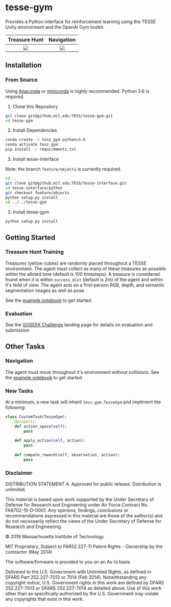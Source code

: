 # tesse-gym

Provides a Python interface for reinforcement learning using the TESSE Unity environment and the OpenAI Gym toolkit.


Treasure Hunt |  Navigation
:----------:|:---------------:
![](docs/hunt-1.gif) | ![](docs/nav-1.gif)

## Installation

### From Source
Using [Anaconda](https://www.anaconda.com/distribution/#download-section) or [miniconda](https://docs.conda.io/en/latest/miniconda.html) is highly recommended. Python 3.6 is required.

1. Clone this Repository
```sh
git clone git@github.mit.edu:TESS/tesse-gym.git
cd tesse-gym
```

2. Install Dependencies

```sh
conda create -n tess_gym python=3.6
conda activate tess_gym
pip install -r requirements.txt
```

3. Install tesse-interface

Note: the branch `feature/objects` is currently required.

```sh
cd ..
git clone git@github.mit.edu:TESS/tesse-interface.git
cd tesse-interface/python
git checkout feature/objects
python setup.py install
cd ../../tesse-gym
```

3. Install tesse-gym

```sh
python setup.py install
```

## Getting Started

### Treasure Hunt Training

Treasures (yellow cubes) are randomly placed throughout a TESSE environment. The agent must collect as many of these treasures as possible within the alloted time (default is 100 timesteps). A treasure is considered found when it is within `success_dist` (default is 2m) of the agent and within it's feild of view. The agent acts on a first-person RGB, depth, and semantic segmentation images as well as pose.

See the [example notebook](notebooks/stable-baselines-ppo.ipynb) to get started.

### Evaluation

See the [GOSEEK Challenge](https://github.mit.edu/TESS/goseek-challenge) landing page for details on evaluation and submission.


## Other Tasks

### Navigation

The agent must move throughout it's environment without collisions. See  the [example notebook](notebooks/navigation-training.ipynb) to get started.

### New Tasks
At a minimum, a new task will inherit `tess_gym.TesseGym` and impliment the following:

```python
class CustomTask(TesseGym):
    @property
    def action_space(self):
        pass
    
    def apply_action(self, action):
        pass
    
    def compute_reward(self, observation, action):
        pass
```

### Disclaimer

DISTRIBUTION STATEMENT A. Approved for public release. Distribution is unlimited.

This material is based upon work supported by the Under Secretary of Defense for Research and Engineering under Air Force Contract No. FA8702-15-D-0001. Any opinions, findings, conclusions or recommendations expressed in this material are those of the author(s) and do not necessarily reflect the views of the Under Secretary of Defense for Research and Engineering.

© 2019 Massachusetts Institute of Technology.

MIT Proprietary, Subject to FAR52.227-11 Patent Rights - Ownership by the contractor (May 2014)

The software/firmware is provided to you on an As-Is basis

Delivered to the U.S. Government with Unlimited Rights, as defined in DFARS Part 252.227-7013 or 7014 (Feb 2014). Notwithstanding any copyright notice, U.S. Government rights in this work are defined by DFARS 252.227-7013 or DFARS 252.227-7014 as detailed above. Use of this work other than as specifically authorized by the U.S. Government may violate any copyrights that exist in this work.

